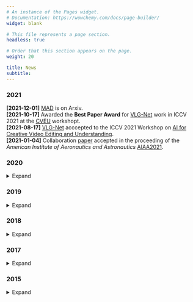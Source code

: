 ```yaml
---
# An instance of the Pages widget.
# Documentation: https://wowchemy.com/docs/page-builder/
widget: blank

# This file represents a page section.
headless: true

# Order that this section appears on the page.
weight: 20

title: News
subtitle:
---
```


### 2021
**[2021-12-01]** [MAD](https://mattiasoldan.com/publication/mad-a-scalable-dataset-for-language-grounding-in-videos-from-movie-audio-descriptions/) is on Arxiv.</br>
**[2021-10-17]** Awarded the **Best Paper Award** for [VLG-Net](https://mattiasoldan.com/publication/vlg-net-video-language-graph-matching-network-for-video-grounding/) work in ICCV 2021 at the [CVEU](https://cveu.github.io/) workshopt. </br>
**[2021-08-17]** [VLG-Net](https://mattiasoldan.com/publication/vlg-net-video-language-graph-matching-network-for-video-grounding/) acccepted to the ICCV 2021 Workshop on [AI for Creative Video Editing and Understanding](https://cveu.github.io/). </br>
**[2021-01-04]** Collaboration [paper](https://mattiasoldan.com/project/deepflamelet/) accepted in the proceeding of the *American Institute of Aeronautics and Astronautics* [AIAA2021](https://www.aiaa.org/). 

### 2020
<details>
  <summary>Expand</summary>
    <p>
    **[2020-11-19]** [VLG-Net](https://mattiasoldan.com/publication/vlg-net-video-language-graph-matching-network-for-video-grounding/) is on Arxiv.
    </p></br>

    <p>**[2020-10-22]** My team won the first place at the Entertainment track of the [Neom AI Challenge](https://neomchallenge.com/en.html) in Riyad. [[Project page]](https://mattiasoldan.com/project/neom/). </p></br>
    <p>**[2020-05-20]** Succesfully completed my PhD qualifying exams. </p>
</details>

### 2019
<details>
  <summary>Expand</summary>
  <p>Epcot is a theme park at Walt Disney World Resort featuring exciting attractions, international pavilions, award-winning fireworks and seasonal special events.</p>
</details>

### 2018
<details>
  <summary>Expand</summary>
  <p>Epcot is a theme park at Walt Disney World Resort featuring exciting attractions, international pavilions, award-winning fireworks and seasonal special events.</p>
</details>

### 2017
<details>
  <summary>Expand</summary>
  <p>Epcot is a theme park at Walt Disney World Resort featuring exciting attractions, international pavilions, award-winning fireworks and seasonal special events.</p>
</details>

### 2015
<details>
  <summary>Expand</summary>
  <p>Epcot is a theme park at Walt Disney World Resort featuring exciting attractions, international pavilions, award-winning fireworks and seasonal special events.</p>
</details>
